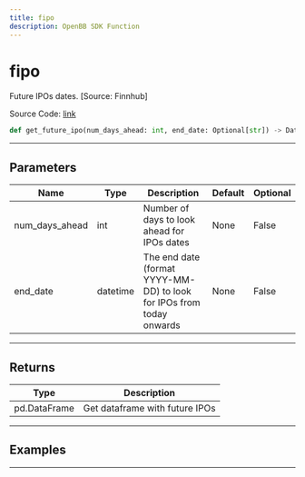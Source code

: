 ```yaml
---
title: fipo
description: OpenBB SDK Function
---
```


# fipo

Future IPOs dates. [Source: Finnhub]

Source Code: [link](https://github.com/OpenBB-finance/OpenBBTerminal/tree/main/openbb_terminal/stocks/discovery/finnhub_model.py#L115)

```python
def get_future_ipo(num_days_ahead: int, end_date: Optional[str]) -> DataFrame
```
---

## Parameters

| Name | Type | Description | Default | Optional |
| ---- | ---- | ----------- | ------- | -------- |
| num_days_ahead | int | Number of days to look ahead for IPOs dates | None | False |
| end_date | datetime | The end date (format YYYY-MM-DD) to look for IPOs from today onwards | None | False |

---

## Returns

| Type | Description |
| ---- | ----------- |
| pd.DataFrame | Get dataframe with future IPOs |

---

## Examples

---

